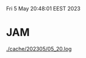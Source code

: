 Fri  5 May 20:48:01 EEST 2023
# JAM
<a href='./cache/202305/05_20.log'>./cache/202305/05_20.log</a>
